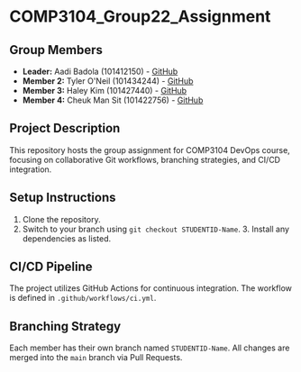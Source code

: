 # COMP3104_Group22_Assignment

## Group Members

- **Leader:** Aadi Badola (101412150) - [GitHub](https://github.com/aadi219)
- **Member 2:** Tyler O'Neil (101434244) - [GitHub](https://github.com/tyleroneil72)
- **Member 3:** Haley Kim (101427440) - [GitHub](https://github.com/Haley-k)
- **Member 4:** Cheuk Man Sit (101422756) - [GitHub](https://github.com/cheukman196)

## Project Description

This repository hosts the group assignment for COMP3104 DevOps course, focusing on collaborative Git workflows, branching strategies, and CI/CD integration.

## Setup Instructions

1. Clone the repository.
2. Switch to your branch using `git checkout STUDENTID-Name`. 3. Install any dependencies as listed.

## CI/CD Pipeline

The project utilizes GitHub Actions for continuous integration. The workflow is defined in `.github/workflows/ci.yml`.

## Branching Strategy

Each member has their own branch named `STUDENTID-Name`. All changes are merged into the `main` branch via Pull Requests.
